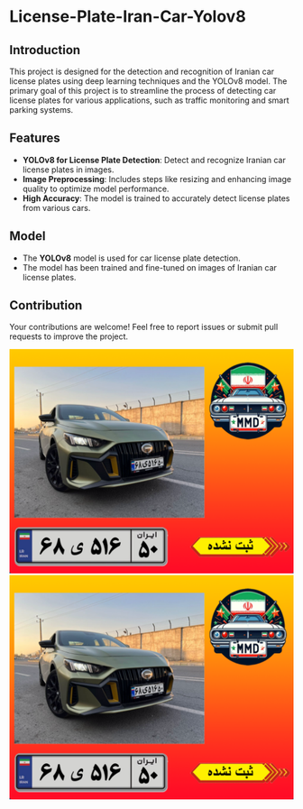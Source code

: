# License-Plate-Iran-Car-Yolov8

## Introduction
This project is designed for the detection and recognition of Iranian car license plates using deep learning techniques and the YOLOv8 model. The primary goal of this project is to streamline the process of detecting car license plates for various applications, such as traffic monitoring and smart parking systems.

## Features
- **YOLOv8 for License Plate Detection**: Detect and recognize Iranian car license plates in images.
- **Image Preprocessing**: Includes steps like resizing and enhancing image quality to optimize model performance.
- **High Accuracy**: The model is trained to accurately detect license plates from various cars.

## Model
- The **YOLOv8** model is used for car license plate detection.
- The model has been trained and fine-tuned on images of Iranian car license plates.

## Contribution
Your contributions are welcome! Feel free to report issues or submit pull requests to improve the project.

![Digital-clock](https://github.com/MMD1426/License-Plate-Iran-Car-Yolov8/blob/main/Screenshot.png)
![Digital-clock](https://github.com/MMD1426/License-Plate-Iran-Car-Yolov8/blob/main/Screenshot.png)
